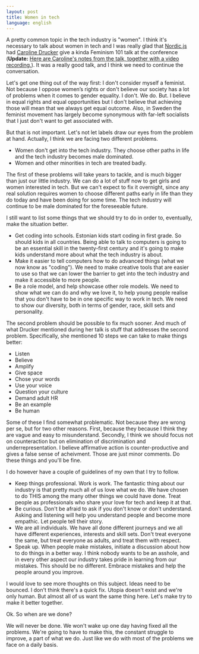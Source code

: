 ```yaml
---
layout: post
title: Women in tech
language: english
---
```


A pretty common topic in the tech industry is "women". I think it's necessary to talk about women in tech and I was really glad that [Nordic.js](https://nordicjs.com) had [Caroline Drucker](https://twitter.com/Bougie) give a kinda Feminism 101 talk at the conference (**Update:** [Here are Caroline's notes from the talk, together with a video recording.](https://medium.com/@bougie/notes-on-im-a-feminist-and-so-can-you-7b9c278a0b7c)). It was a really good talk, and I think we need to continue the conversation. 

Let's get one thing out of the way first: I don't consider myself a feminist. Not because I oppose women’s rights or don't believe our society has a lot of problems when it comes to gender equality. I don't. We do. But. I believe in equal rights and equal opportunities but I don't believe that achieving those will mean that we always get equal outcome. Also, in Sweden the feminist movement has largely become synonymous with far-left socialists that I just don't want to get associated with. 

But that is not important. Let's not let labels draw our eyes from the problem at hand. Actually, I think we are facing two different problems.

- Women don't get into the tech industry. They choose other paths in life and the tech industry becomes male dominated.
- Women and other minorities in tech are treated badly.

The first of these problems will take years to tackle, and is much bigger than just our little industry. We can do a lot of stuff now to get girls and women interested in tech. But we can't expect to fix it overnight, since any real solution requires women to choose different paths early in life than they do today and have been doing for some time. The tech industry will continue to be male dominated for the foreseeable future.

I still want to list some things that we should try to do in order to, eventually, make the situation better.

- Get coding into schools. Estonian kids start coding in first grade. So should kids in all countries. Being able to talk to computers is going to be an essential skill in the twenty-first century and it's going to make kids understand more about what the tech industry is about.
- Make it easier to tell computers how to do advanced things (what we now know as "coding"). We need to make creative tools that are easier to use so that we can lower the barrier to get into the tech industry and make it accessible to more people.
- Be a role model, and help showcase other role models. We need to show what we can do and why we love it, to help young people realise that you don't have to be in one specific way to work in tech. We need to show our diversity, both in terms of gender, race, skill sets and personality. 

The second problem should be possible to fix much sooner. And much of what Drucker mentioned during her talk is stuff that addresses the second problem. Specifically, she mentioned 10 steps we can take to make things better:

- Listen
- Believe
- Amplify
- Give space
- Chose your words
- Use your voice
- Question your culture
- Demand adult HR
- Be an example
- Be human

Some of these I find somewhat problematic. Not because they are wrong per se, but for two other reasons. First, because they because I think they are vague and easy to misunderstand. Secondly, I think we should focus not on counteraction but on elimination of discrimination and underrepresentation. I believe affirmative action is counter-productive and gives a false sense of acheivment. Those are just minor comments. Do these things and you'll be fine. 

I do however have a couple of guidelines of my own that I try to follow.

- Keep things professional. Work is work. The fantastic thing about our industry is that pretty much all of us love what we do. We have chosen to do THIS among the many other things we could have done. Treat people as professionals who share your love for tech and keep it at that.
- Be curious. Don't be afraid to ask if you don't know or don't understand. Asking and listening will help you understand people and become more empathic. Let people tell their story.
- We are all individuals. We have all done different journeys and we all have different experiences, interests and skill sets. Don't treat everyone the same, but treat everyone as adults, and treat them with respect.
- Speak up. When people make mistakes, initiate a discussion about how to do things in a better way. I think nobody wants to be an asshole, and in every other aspect our industry takes pride in learning from our mistakes. This should be no different. Embrace mistakes and help the people around you improve.

I would love to see more thoughts on this subject. Ideas need to be bounced. I don't think there's a quick fix. Utopia doesn't exist and we're only human. But almost all of us want the same thing here. Let's make try to make it better together.

Ok. So when are we done? 

We will never be done. We won't wake up one day having fixed all the problems. We're going to have to make this, the constant struggle to improve, a part of what we do. Just like we do with most of the problems we face on a daily basis.